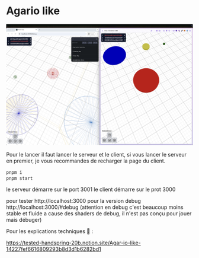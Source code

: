 # Agario like

![rendu](image.png)

Pour le lancer il faut lancer le serveur et le client, si vous lancer le serveur en premier, je vous recommandes de recharger la page du client.
```
pnpm i
pnpm start
```

le serveur démarre sur le port 3001
le client démarre sur le prot 3000

pour tester http://localhost:3000
pour la version debug http://localhost:3000/#debug (attention en debug c'est beaucoup moins stable et fluide a cause des shaders de debug, il n'est pas conçu pour jouer mais débuger)

Pour les explications techniques 📖 :

https://tested-handspring-20b.notion.site/Agar-io-like-14227fef6616809293b8d3d1b6282bd1
